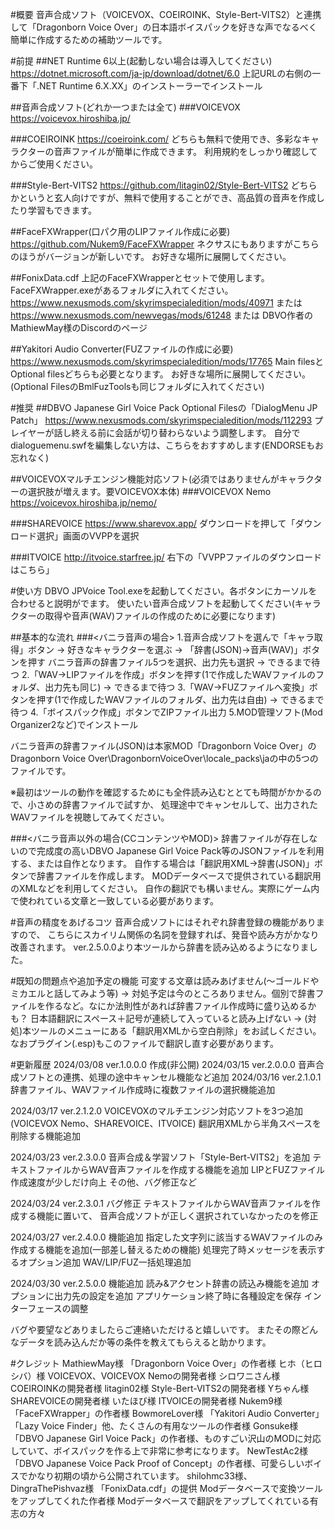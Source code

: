 #概要
音声合成ソフト（VOICEVOX、COEIROINK、Style-Bert-VITS2）と連携して「Dragonborn Voice Over」の日本語ボイスパックを好きな声でなるべく簡単に作成するための補助ツールです。

#前提
##NET Runtime 6以上(起動しない場合は導入してください)
https://dotnet.microsoft.com/ja-jp/download/dotnet/6.0
上記URLの右側の一番下「.NET Runtime 6.X.XX」のインストーラーでインストール

##音声合成ソフト(どれか一つまたは全て)
###VOICEVOX
https://voicevox.hiroshiba.jp/

###COEIROINK
https://coeiroink.com/
どちらも無料で使用でき、多彩なキャラクターの音声ファイルが簡単に作成できます。
利用規約をしっかり確認してからご使用ください。

###Style-Bert-VITS2
https://github.com/litagin02/Style-Bert-VITS2
どちらかというと玄人向けですが、無料で使用することができ、高品質の音声を作成したり学習もできます。

##FaceFXWrapper(口パク用のLIPファイル作成に必要)
https://github.com/Nukem9/FaceFXWrapper
ネクサスにもありますがこちらのほうがバージョンが新しいです。
お好きな場所に展開してください。

##FonixData.cdf
上記のFaceFXWrapperとセットで使用します。FaceFXWrapper.exeがあるフォルダに入れてください。
https://www.nexusmods.com/skyrimspecialedition/mods/40971
または https://www.nexusmods.com/newvegas/mods/61248
または DBVO作者のMathiewMay様のDiscordのページ

##Yakitori Audio Converter(FUZファイルの作成に必要)
https://www.nexusmods.com/skyrimspecialedition/mods/17765
Main filesとOptional filesどちらも必要となります。
お好きな場所に展開してください。
(Optional FilesのBmlFuzToolsも同じフォルダに入れてください)

#推奨
##DBVO Japanese Girl Voice Pack
Optional Filesの「DialogMenu JP Patch」
https://www.nexusmods.com/skyrimspecialedition/mods/112293
プレイヤーが話し終える前に会話が切り替わらないよう調整します。
自分でdialoguemenu.swfを編集しない方は、こちらをおすすめします(ENDORSEもお忘れなく)

##VOICEVOXマルチエンジン機能対応ソフト(必須ではありませんがキャラクターの選択肢が増えます。要VOICEVOX本体)
###VOICEVOX Nemo
https://voicevox.hiroshiba.jp/nemo/

###SHAREVOICE
https://www.sharevox.app/
ダウンロードを押して「ダウンロード選択」画面のVVPPを選択

###ITVOICE
http://itvoice.starfree.jp/
右下の「VVPPファイルのダウンロードはこちら」

#使い方
DBVO JPVoice Tool.exeを起動してください。各ボタンにカーソルを合わせると説明がでます。
使いたい音声合成ソフトを起動してください(キャラクターの取得や音声(WAV)ファイルの作成のために必要になります)

##基本的な流れ
###<バニラ音声の場合>
1.音声合成ソフトを選んで「キャラ取得」ボタン → 好きなキャラクターを選ぶ → 「辞書(JSON)→音声(WAV)」ボタンを押す
バニラ音声の辞書ファイル5つを選択、出力先も選択 → できるまで待つ
2.「WAV→LIPファイルを作成」ボタンを押す(1で作成したWAVファイルのフォルダ、出力先も同じ) → できるまで待つ
3.「WAV→FUZファイルへ変換」ボタンを押す(1で作成したWAVファイルのフォルダ、出力先は自由) → できるまで待つ
4.「ボイスパック作成」ボタンでZIPファイル出力
5.MOD管理ソフト(Mod Organizer2など)でインストール

バニラ音声の辞書ファイル(JSON)は本家MOD「Dragonborn Voice Over」の
Dragonborn Voice Over\DragonbornVoiceOver\locale_packs\jaの中の5つのファイルです。

※最初はツールの動作を確認するためにも全件読み込むととても時間がかかるので、小さめの辞書ファイルで試すか、
処理途中でキャンセルして、出力されたWAVファイルを視聴してみてください。

###<バニラ音声以外の場合(CCコンテンツやMOD)>
辞書ファイルが存在しないので完成度の高いDBVO Japanese Girl Voice Pack等のJSONファイルを利用する、または自作となります。
自作する場合は「翻訳用XML→辞書(JSON)」ボタンで辞書ファイルを作成します。
MODデータベースで提供されている翻訳用のXMLなどを利用してください。
自作の翻訳でも構いません。実際にゲーム内で使われている文章と一致している必要があります。

#音声の精度をあげるコツ
音声合成ソフトにはそれぞれ辞書登録の機能がありますので、
こちらにスカイリム関係の名詞を登録すれば、発音や読み方がかなり改善されます。
ver.2.5.0.0より本ツールから辞書を読み込めるようになりました。

#既知の問題点や追加予定の機能
可変する文章は読みあげません(～ゴールドやミカエルと話してみよう等)
 → 対処予定は今のところありません。個別で辞書ファイルを作るなど。なにか法則性があれば辞書ファイル作成時に盛り込めるかも？
日本語翻訳にスペース＋記号が連続して入っていると読み上げない
 → (対処)本ツールのメニューにある「翻訳用XMLから空白削除」をお試しください。なおプラグイン(.esp)もこのファイルで翻訳し直す必要があります。

#更新履歴
2024/03/08 ver.1.0.0.0 作成(非公開)
2024/03/15 ver.2.0.0.0 音声合成ソフトとの連携、処理の途中キャンセル機能など追加
2024/03/16 ver.2.1.0.1 辞書ファイル、WAVファイル作成時に複数ファイルの選択機能追加

2024/03/17 ver.2.1.2.0 VOICEVOXのマルチエンジン対応ソフトを3つ追加(VOICEVOX Nemo、SHAREVOICE、ITVOICE)
        翻訳用XMLから半角スペースを削除する機能追加

2024/03/23 ver.2.3.0.0 音声合成＆学習ソフト「Style-Bert-VITS2」を追加
        テキストファイルからWAV音声ファイルを作成する機能を追加
        LIPとFUZファイル作成速度が少しだけ向上
        その他、バグ修正など

2024/03/24 ver.2.3.0.1 バグ修正
﻿テキストファイルからWAV音声ファイルを作成する機能に置いて、
﻿音声合成ソフトが正しく選択されていなかったのを修正

2024/03/27 ver.2.4.0.0 機能追加
﻿指定した文字列に該当するWAVファイルのみ作成する機能を追加(一部差し替えるための機能)
﻿処理完了時メッセージを表示するオプション追加
﻿WAV/LIP/FUZ一括処理追加

2024/03/30 ver.2.5.0.0 機能追加
﻿読み&アクセント辞書の読込み機能を追加
﻿オプションに出力先の設定を追加
﻿アプリケーション終了時に各種設定を保存
﻿インターフェースの調整

バグや要望などありましたらご連絡いただけると嬉しいです。
またその際どんなデータを読み込んだか等の条件を教えてもらえると助かります。

#クレジット
MathiewMay様 「Dragonborn Voice Over」の作者様
ヒホ（ヒロシバ）様 VOICEVOX、VOICEVOX Nemoの開発者様
シロワニさん様 COEIROINKの開発者様
litagin02様 Style-Bert-VITS2の開発者様
Yちゃん様 SHAREVOICEの開発者様
いたほび様 ITVOICEの開発者様
Nukem9様 「FaceFXWrapper」の作者様
BowmoreLover様 「Yakitori Audio Converter」「Lazy Voice Finder」他、たくさんの有用なツールの作者様
Gonsuke様 「DBVO Japanese Girl Voice Pack」の作者様、ものすごい沢山のMODに対応していて、ボイスパックを作る上で非常に参考になります。
NewTestAc2様 「DBVO Japanese Voice Pack Proof of Concept」の作者様、可愛らしいボイスでかなり初期の頃から公開されています。
shilohmc33様、DingraThePishvaz様 「FonixData.cdf」の提供
Modデータベースで変換ツールをアップしてくれた作者様
Modデータベースで翻訳をアップしてくれている有志の方々
